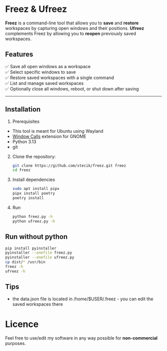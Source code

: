 # Freez & Ufreez

**Freez** is a command-line tool that allows you to **save** and **restore** workspaces by capturing open windows and their positions. **Ufreez** complements Freez by allowing you to **reopen** previously saved workspaces.

## Features

✅ Save all open windows as a workspace  
✅ Select specific windows to save  
✅ Restore saved workspaces with a single command  
✅ List and manage saved workspaces  
✅ Optionally close all windows, reboot, or shut down after saving  

---

## Installation

1. Prerequisites
  - This tool is meant for Ubuntu using Wayland
  - [Window Calls](https://extensions.gnome.org/extension/4724/window-calls/) extension for GNOME
  - Python 3.13
  - git

2. Clone the repository:
   ```sh
   git clone https://github.com/stecik/freez.git freez
   cd freez
   ```
   
3. Install dependencies
   ```sh
   sudo apt install pipx
   pipx install poetry
   poetry install
   ```
4. Run
   ```sh
   python freez.py -h
   python ufreez.py -h
   ```

## Run without python
   ```sh
   pip install pyinstaller
   pyinstaller --onefile freez.py
   pyinstaller --onefile ufreez.py
   cp dist/* /usr/bin
   freez -h
   ufreez -h
   ```
## Tips
- the data.json file is located in /home/$USER/.freez - you can edit the saved workspaces there

# Licence
Feel free to use/edit my software in any way possible for __non-commercial__ purposes.
